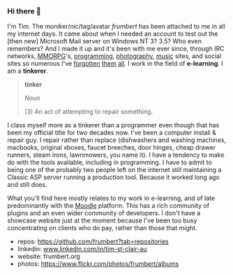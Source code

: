 ### Hi there 👋

I'm Tim. The moniker/nic/tag/avatar _frumbert_ has been attached to me in all my internet days. It came about when I needed an account to test out the [then new] Microsoft Mail server on Windows NT 3? 3.5? Who even remembers? And I made it up and it's been with me ever since, through IRC networks, [MMORPG](https://www.mmorpg.com/users/frumbert)'s, [programming](https://stackoverflow.com/users/1238884/frumbert), [photography](https://flickr.com/photos/frumbert), [music](http://modarchive.org/index.php?request=view_artist_modules&query=91662) sites, and social sites so numerous I've [forgotten](https://lmgtfy.com/?q=frumbert&s=l) [them](https://web.archive.org/web/2019*/http://frumbert.org) [all](https://b3ta.com/users/profile.php?id=7508). I work in the field of **e-learning**. I am a **tinkerer**.

> **tinker**
>
> _Noun_
>
> (3) An act of attempting to repair something.

I class myself more as a tinkerer than a programmer even though that has been my official title for two decades now. I've been a computer install & repair guy. I repair rather than replace (dishwashers and washing machines, macbooks, original xboxes, faucet breeches, door hinges, cheap drawer runners, steam irons, lawnmowers, you name it). I have a tendency to make do with the tools available, including in programming. I have to admit to being one of the probably two people left on the internet still maintaining a Classic ASP server running a production tool. Because it worked long ago and still does.

What you'll find here mostly relates to my work in e-learning, and of late predominantly with the [Moodle](https://mooodle.org) platform. This has a rich community of plugins and an even wider community of developers. I don't have a showcase website just at the moment because I've been too busy concentrating on clients who do pay, rather than those that might.

- repos: https://github.com/frumbert?tab=repositories
- linkedin: www.linkedin.com/in/tim-st-clair-au
- website: frumbert.org
- photos: https://www.flickr.com/photos/frumbert/albums

<!--
**frumbert/frumbert** is a ✨ _special_ ✨ repository because its `README.md` (this file) appears on your GitHub profile.

Here are some ideas to get you started:

- 🔭 I’m currently working on ...
- 🌱 I’m currently learning ...
- 👯 I’m looking to collaborate on ...
- 🤔 I’m looking for help with ...
- 💬 Ask me about ...
- 📫 How to reach me: ...
- 😄 Pronouns: ...
- ⚡ Fun fact: ...
-->
